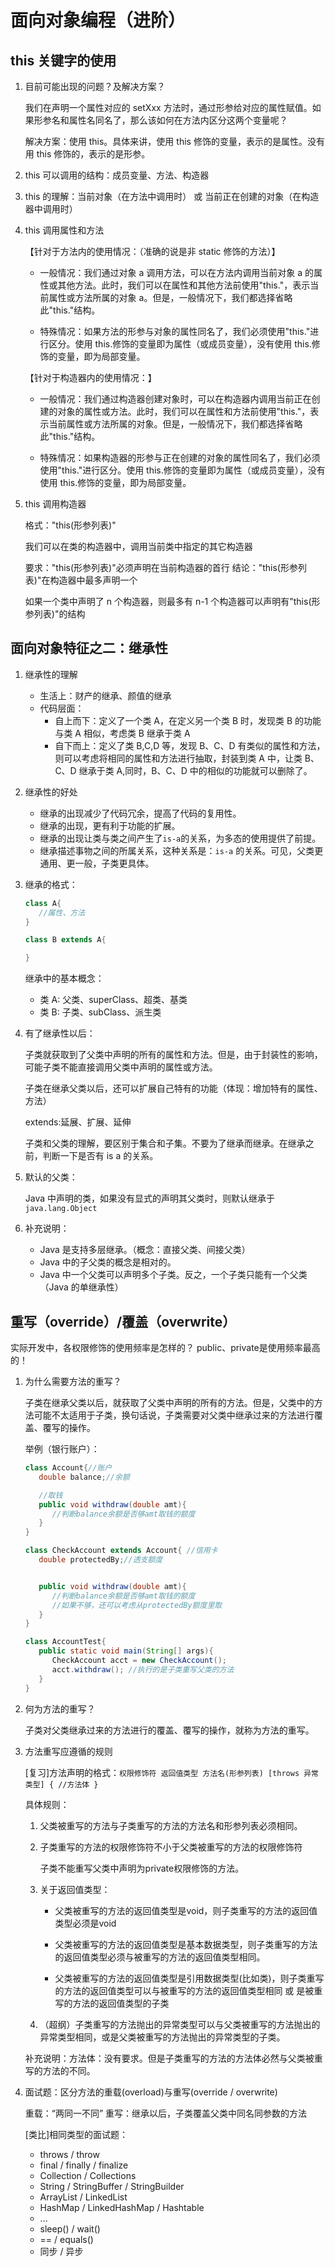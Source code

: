 # 面向对象编程（进阶）

## this 关键字的使用

1. 目前可能出现的问题？及解决方案？

   我们在声明一个属性对应的 setXxx 方法时，通过形参给对应的属性赋值。如果形参名和属性名同名了，那么该如何在方法内区分这两个变量呢？

   解决方案：使用 this。具体来讲，使用 this 修饰的变量，表示的是属性。没有用 this 修饰的，表示的是形参。

2. this 可以调用的结构：成员变量、方法、构造器

3. this 的理解：当前对象（在方法中调用时） 或 当前正在创建的对象（在构造器中调用时）

4. this 调用属性和方法

   【针对于方法内的使用情况：（准确的说是非 static 修饰的方法）】

   - 一般情况：我们通过对象 a 调用方法，可以在方法内调用当前对象 a 的属性或其他方法。此时，我们可以在属性和其他方法前使用"this."，表示当前属性或方法所属的对象 a。但是，一般情况下，我们都选择省略此"this."结构。

   - 特殊情况：如果方法的形参与对象的属性同名了，我们必须使用"this."进行区分。使用 this.修饰的变量即为属性（或成员变量），没有使用 this.修饰的变量，即为局部变量。

   【针对于构造器内的使用情况：】

   - 一般情况：我们通过构造器创建对象时，可以在构造器内调用当前正在创建的对象的属性或方法。此时，我们可以在属性和方法前使用"this."，表示当前属性或方法所属的对象。但是，一般情况下，我们都选择省略此"this."结构。

   - 特殊情况：如果构造器的形参与正在创建的对象的属性同名了，我们必须使用"this."进行区分。使用 this.修饰的变量即为属性（或成员变量），没有使用 this.修饰的变量，即为局部变量。

5. this 调用构造器

   格式："this(形参列表)"

   我们可以在类的构造器中，调用当前类中指定的其它构造器

   要求："this(形参列表)"必须声明在当前构造器的首行
   结论："this(形参列表)"在构造器中最多声明一个

   如果一个类中声明了 n 个构造器，则最多有 n-1 个构造器可以声明有"this(形参列表)"的结构

## 面向对象特征之二：继承性

1. 继承性的理解

   - 生活上：财产的继承、颜值的继承
   - 代码层面：
     - 自上而下：定义了一个类 A，在定义另一个类 B 时，发现类 B 的功能与类 A 相似，考虑类 B 继承于类 A
     - 自下而上：定义了类 B,C,D 等，发现 B、C、D 有类似的属性和方法，则可以考虑将相同的属性和方法进行抽取，封装到类 A 中，让类 B、C、D 继承于类 A,同时，B、C、D 中的相似的功能就可以删除了。

2. 继承性的好处

   - 继承的出现减少了代码冗余，提高了代码的复用性。
   - 继承的出现，更有利于功能的扩展。
   - 继承的出现让类与类之间产生了`is-a`的关系，为多态的使用提供了前提。
   - 继承描述事物之间的所属关系，这种关系是：`is-a` 的关系。可见，父类更通用、更一般，子类更具体。

3. 继承的格式：

   ```java
   class A{
      //属性、方法
   }

   class B extends A{

   }
   ```

   继承中的基本概念：

   - 类 A: 父类、superClass、超类、基类
   - 类 B: 子类、subClass、派生类

4. 有了继承性以后：

   子类就获取到了父类中声明的所有的属性和方法。但是，由于封装性的影响，可能子类不能直接调用父类中声明的属性或方法。

   子类在继承父类以后，还可以扩展自己特有的功能（体现：增加特有的属性、方法）

   extends:延展、扩展、延伸

   子类和父类的理解，要区别于集合和子集。不要为了继承而继承。在继承之前，判断一下是否有 is a 的关系。

5. 默认的父类：

   Java 中声明的类，如果没有显式的声明其父类时，则默认继承于 `java.lang.Object`

6. 补充说明：

   - Java 是支持多层继承。（概念：直接父类、间接父类）
   - Java 中的子父类的概念是相对的。
   - Java 中一个父类可以声明多个子类。反之，一个子类只能有一个父类（Java 的单继承性）

## 重写（override）/覆盖（overwrite）

实际开发中，各权限修饰的使用频率是怎样的？ public、private是使用频率最高的！

1. 为什么需要方法的重写？

   子类在继承父类以后，就获取了父类中声明的所有的方法。但是，父类中的方法可能不太适用于子类，换句话说，子类需要对父类中继承过来的方法进行覆盖、覆写的操作。

   举例（银行账户）：

   ```java
   class Account{//账户
      double balance;//余额

      //取钱
      public void withdraw(double amt){
         //判断balance余额是否够amt取钱的额度
      }
   }

   class CheckAccount extends Account{ //信用卡
      double protectedBy;//透支额度


      public void withdraw(double amt){
         //判断balance余额是否够amt取钱的额度
         //如果不够，还可以考虑从protectedBy额度里取
      }
   }

   class AccountTest{
      public static void main(String[] args){
         CheckAccount acct = new CheckAccount();
         acct.withdraw(); //执行的是子类重写父类的方法
      }
   }
   ```

2. 何为方法的重写？

   子类对父类继承过来的方法进行的覆盖、覆写的操作，就称为方法的重写。


3. 方法重写应遵循的规则

   [复习]方法声明的格式：`权限修饰符 返回值类型 方法名(形参列表) [throws 异常类型] { //方法体 }`

   具体规则：

   1. 父类被重写的方法与子类重写的方法的方法名和形参列表必须相同。
   2. 子类重写的方法的权限修饰符不小于父类被重写的方法的权限修饰符

      子类不能重写父类中声明为private权限修饰的方法。

   3. 关于返回值类型：

      - 父类被重写的方法的返回值类型是void，则子类重写的方法的返回值类型必须是void

      - 父类被重写的方法的返回值类型是基本数据类型，则子类重写的方法的返回值类型必须与被重写的方法的返回值类型相同。

      - 父类被重写的方法的返回值类型是引用数据类型(比如类)，则子类重写的方法的返回值类型可以与被重写的方法的返回值类型相同 或 是被重写的方法的返回值类型的子类

   4. （超纲）子类重写的方法抛出的异常类型可以与父类被重写的方法抛出的异常类型相同，或是父类被重写的方法抛出的异常类型的子类。

   补充说明：方法体：没有要求。但是子类重写的方法的方法体必然与父类被重写的方法的不同。

4. 面试题：区分方法的重载(overload)与重写(override / overwrite)

   重载：“两同一不同”
   重写：继承以后，子类覆盖父类中同名同参数的方法

   [类比]相同类型的面试题：

   - throws / throw
   - final / finally / finalize
   - Collection / Collections
   - String / StringBuffer / StringBuilder
   - ArrayList / LinkedList
   - HashMap / LinkedHashMap / Hashtable
   - ...
   - sleep() / wait()
   - == / equals()
   - 同步 / 异步
